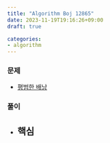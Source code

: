 ```yaml
---
title: "Algorithm Boj 12865"
date: 2023-11-19T19:16:26+09:00
draft: true

categories:
- algorithm
---
```


### 문제
- [평범한 배낭](https://www.acmicpc.net/problem/12865)

### 풀이
- 핵심
    - 
